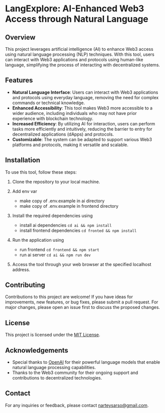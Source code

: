 # LangExplore: AI-Enhanced Web3 Access through Natural Language

## Overview
This project leverages artificial intelligence (AI) to enhance Web3 access using natural language processing (NLP) techniques. With this tool, users can interact with Web3 applications and protocols using human-like language, simplifying the process of interacting with decentralized systems.

## Features
- **Natural Language Interface**: Users can interact with Web3 applications and protocols using everyday language, removing the need for complex commands or technical knowledge.
- **Enhanced Accessibility**: This tool makes Web3 more accessible to a wider audience, including individuals who may not have prior experience with blockchain technology.
- **Increased Efficiency**: By utilizing AI for interaction, users can perform tasks more efficiently and intuitively, reducing the barrier to entry for decentralized applications (dApps) and protocols.
- **Customizable**: The system can be adapted to support various Web3 platforms and protocols, making it versatile and scalable.

## Installation
To use this tool, follow these steps:
1. Clone the repository to your local machine.
2. Add env var
    - make copy of .env.example in ai directory
    - make copy of .env.example in frontend directory
2. Install the required dependencies using 
    - install ai dependencies `cd ai && npm install`
    - install frontend dependencies `cd fronted && npm install`

3. Run the application using
    - run frontend `cd frontend && npm start`
    - run ai server `cd ai && npm run dev`

4. Access the tool through your web browser at the specified localhost address.

## Contributing
Contributions to this project are welcome! If you have ideas for improvements, new features, or bug fixes, please submit a pull request. For major changes, please open an issue first to discuss the proposed changes.

## License
This project is licensed under the [MIT License](LICENSE).

## Acknowledgements
- Special thanks to [OpenAI](https://openai.com) for their powerful language models that enable natural language processing capabilities.
- Thanks to the Web3 community for their ongoing support and contributions to decentralized technologies.

## Contact
For any inquiries or feedback, please contact [narteysarso@gmail.com](mailto:narteysarso@gmail.com).
